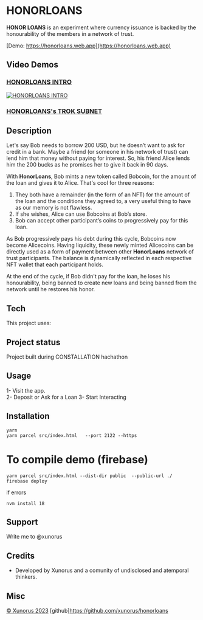 # HONORLOANS

**HONOR LOANS** is an experiment where currency issuance is backed by the honourability of the members in a network of trust.


[Demo: https://honorloans.web.app](https://honorloans.web.app)

## Video Demos

### [HONORLOANS INTRO](https://youtu.be/u54hrv1Vlc8?si=t_qBelEkvizGDkKE&t=2 "HonorLoans Intro")

[![HONORLOANS INTRO](https://img.youtube.com/vi/u54hrv1Vlc8/0.jpg)](https://youtu.be/u54hrv1Vlc8?si=t_qBelEkvizGDkKE&t=2 "HonorLoans Intro")

### [HONORLOANS's TROK SUBNET](https://youtu.be/u54hrv1Vlc8)

## Description

Let's say Bob needs to borrow 200 USD, but he doesn’t want to ask for credit in a bank. Maybe a friend (or someone in his network of trust) can lend him that money without paying for interest. So, his friend Alice lends him the 200 bucks as he promises her to give it back in 90 days.

With **HonorLoans**, Bob mints a new token called Bobcoin, for the amount of the loan and gives it to Alice. That's cool for three reasons:

1. They both have a remainder (in the form of an NFT) for the amount of the loan and the conditions they agreed to, a very useful thing to have as our memory is not flawless.
2. If she wishes, Alice can use Bobcoins at Bob’s store.
3. Bob can accept other participant’s coins to progressively pay for this loan.

As Bob progressively pays his debt during this cycle, Bobcoins now become Alicecoins. Having liquidity, these newly minted Alicecoins can be directly used as a form of payment between other **HonorLoans** network of trust participants. The balance is dynamically reflected in each respective NFT wallet that each participant holds.

At the end of the cycle, if Bob didn't pay for the loan, he loses his honourability, being banned to create new loans and being banned from the network until he restores his honor.
 



## Tech
This project uses:



## Project status
Project built during CONSTALLATION hachathon

## Usage
1- Visit the app.  
2- Deposit or Ask for a Loan
3- Start Interacting


## Installation
```
yarn 
yarn parcel src/index.html   --port 2122 --https 

```

# To compile demo (firebase)
```
yarn parcel src/index.html --dist-dir public  --public-url ./
firebase deploy
```
if errors
```
nvm install 18                                               
```

## Support
Write me to @xunorus


## Credits
- Developed by Xunorus and a comunity of undisclosed and atemporal thinkers.


## Misc
[© Xunorus 2023](http://xunorus.com)
[github]<https://github.com/xunorus/honorloans>